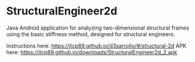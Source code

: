 # StructuralEngineer2d
Java Android application for analyzing two-dimensional structural frames using the basic stiffness method, designed for structural engineers.

Instructions here:   https://jlcp89.github.io/d3sarrollo/#/structural-2d
APK here:   https://jlcp89.github.io/downloads/StructuralEngineer2d_2.apk

